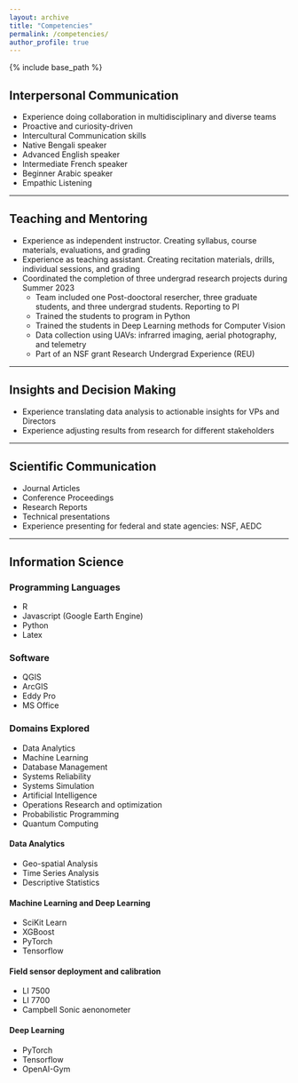 ```yaml
---
layout: archive
title: "Competencies"
permalink: /competencies/
author_profile: true
---
```


{% include base_path %}
<!--
{% for post in site.education reversed %}
  {% include archive-single.html %}
{% endfor %} -->

## Interpersonal Communication
- Experience doing collaboration in multidisciplinary and diverse teams
- Proactive and curiosity-driven
- Intercultural Communication skills
- Native Bengali speaker
- Advanced English speaker
- Intermediate French speaker
- Beginner Arabic speaker
- Empathic Listening


------

## Teaching and Mentoring
- Experience as independent instructor. Creating syllabus, course materials, evaluations, and grading
- Experience as teaching assistant. Creating recitation materials, drills, individual sessions, and grading
- Coordinated the completion of three undergrad research projects during Summer 2023
	- Team included one Post-dooctoral resercher, three graduate students, and three undergrad students. Reporting to PI
	- Trained the students to program in Python
	- Trained the students in Deep Learning methods for Computer Vision 
	- Data collection using UAVs: infrarred imaging, aerial photography, and telemetry
	- Part of an NSF grant Research Undergrad Experience (REU)

------

## Insights and Decision Making
- Experience translating data analysis to actionable insights for VPs and Directors
- Experience adjusting results from research for different stakeholders

------

## Scientific Communication
- Journal Articles
- Conference Proceedings
- Research Reports
- Technical presentations
- Experience presenting for federal and state agencies: NSF, AEDC

------

## Information Science

### Programming Languages
- R
- Javascript (Google Earth Engine)
- Python
- Latex

### Software
- QGIS
- ArcGIS
- Eddy Pro
- MS Office

### Domains Explored
- Data Analytics
- Machine Learning
- Database Management
- Systems Reliability
- Systems Simulation
- Artificial Intelligence
- Operations Research and optimization
- Probabilistic Programming
- Quantum Computing

#### Data Analytics
- Geo-spatial Analysis
- Time Series Analysis
- Descriptive Statistics


#### Machine Learning and Deep Learning
- SciKit Learn
- XGBoost
- PyTorch
- Tensorflow

#### Field sensor deployment and calibration
- LI 7500 
- LI 7700
- Campbell Sonic aenonometer

#### Deep Learning
- PyTorch
- Tensorflow
- OpenAI-Gym
 

